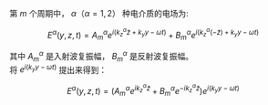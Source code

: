 第 $m$ 个周期中， $\alpha（\alpha=1,2）$ 种电介质的电场为:

$$
E^\alpha(y,z,t)=A^\alpha_m e^{i(k^\alpha_z\tilde{z}+k_yy-\omega t)}+B^\alpha_m e^{i(k^\alpha_z(-\tilde{z})+k_yy-\omega t)}
$$

其中 $A^\alpha_m$ 是入射波复振幅， $B^\alpha_m$ 是反射波复振幅。\
将 $e^{i(k_y y-\omega t)}$ 提出来得到：

$$
E^\alpha(y,z,t)=(A^\alpha_m e^{ik^\alpha_z\tilde{z}}+B^\alpha_m e^{-ik^\alpha_z\tilde{z}})e^{i(k_y y-\omega t)}
$$

